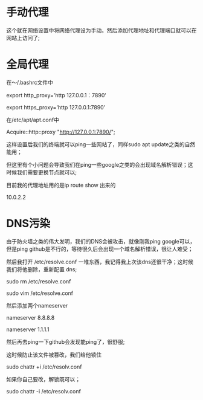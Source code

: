 # 手动代理

这个就在网络设置中将网络代理设为手动。然后添加代理地址和代理端口就可以在网站上访问了;

# 全局代理

在～/.bashrc文件中

export http_proxy='http 127.0.0.1：7890‘

export https_proxy='http 127.0.0.1:7890'

在/etc/apt/apt.conf中

Acquire::http::proxy "http://127.0.0.1:7890/";

这样设置后我们的终端就可以ping一些网站了，同样sudo apt update之类的自然能用；

但这里有个小问题会导致我们在ping一些google之类的会出现域名解析错误；这时候我们需要更换节点就可以;

目前我的代理地址用的是ip route show 出来的

10.0.2.2

# DNS污染

由于防火墙之类的伟大发明，我们的DNS会被攻击，就像刚我ping google可以，但是ping github是不行的，等待很久后会出现一个域名解析错误，很让人难受；

然后我打开 /etc/resolve.conf 一堆东西，我记得我上次该dns还很干净；这时候我们将他删除，重新配置 dns;

sudo rm /etc/resolve.conf

sudo vim /etc/resolve.conf

然后添加两个nameserver

nameserver 8.8.8.8

nameserver 1.1.1.1

然后再去ping一下github会发现能ping了，很舒服;

这时候防止该文件被篡改，我们给他锁住

sudo chattr +i /etc/resolv.conf

如果你自己要改，解锁既可以；

sudo chattr -i /etc/resolv.conf

